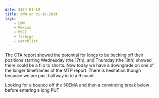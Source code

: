 ```yaml
---
date: 2024-01-19
title: EWW on 01-19-2024
tags: 
    - EWW
    - Mexico
    - MSCI
    - foreign
    - watchlist
---
```

<div class="post">
<snapshot-grid 
    :reports="['2024/01/16/CTA/EWW', '2024/01/17/CTA/EWW', '2024/01/18/CTA/EWW', '2024/01/19/CTA/EWW', '2024/01/19/MTP/EWW']"
    chart="2024/01/22/Chart/EWW"
/>
<p>
The CTA report showed the potential for longs to be backing off their positions starting Wednesday (the 17th),
and Thursday (the 18th) showed there could be a flip to shorts.
Now today we have a downgrade on one of the longer timeframes of the MTP report.
There is hesitation though because we are past halfway in to a 9 count.
</p>
<p>
Looking for a bounce off the 50EMA and then a convincing break below before entering a long PUT
</p>
</div>